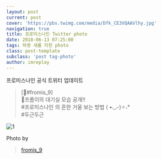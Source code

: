 ```yaml
---
layout: post
current: post
cover: 'https://pbs.twimg.com/media/Dfk_CE3VQAAVlhy.jpg'
navigation: true
title: 프로미스나인 Twitter photo
date: 2018-06-13 07:25:00
tags: 하영 새롬 지헌 photo
class: post-template
subclass: 'post tag-photo'
author: imreplay
---
```



프로미스나인 공식 트위터 업데이트

> [💌#fromis_9]  
📣프롬이의 대기실 모습 공개!!  
#프로미스나인 의 흔한 거울 보는 방법 ( •◡-)✧˖°  
#두근두근  

![1](https://pbs.twimg.com/media/Dfk_CE3VQAAVlhy.jpg)


Photo by
> [fromis_9](https://twitter.com/realfromis_9)  
